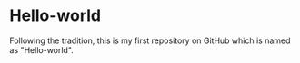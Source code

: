 # Hello-world
Following the tradition, this is my first repository on GitHub which is named as "Hello-world".  
